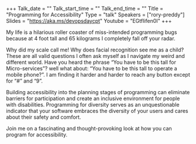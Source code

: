 +++
Talk_date = ""
Talk_start_time = ""
Talk_end_time = ""
Title = "Programming for Accessibility"
Type = "talk"
Speakers = ["rory-preddy"]
Slides = "https://aka.ms/devopsdaycpt"
Youtube = "EGtfIifen0I"
+++

My life is a hilarious roller coaster of miss-intended programming bugs because at 4 foot tall and 65 kilograms I completely fall off your radar.

Why did my scale call me! Why does facial recognition see me as a child? These are all valid questions I often ask myself as I navigate my weird and different world. Have you heard the phrase “You have to be this tall for Micro-services”? well what about: “You have to be this tall to operate a mobile phone?”. I am finding it harder and harder to reach any button except for “#” and “9”.

Building accessibility into the planning stages of programming can eliminate barriers for participation and create an inclusive environment for people with disabilities. Programming for diversity serves as an unquestionable indicator that your software embraces the diversity of your users and cares about their safety and comfort.

Join me on a fascinating and thought-provoking look at how you can program for accessibility.
